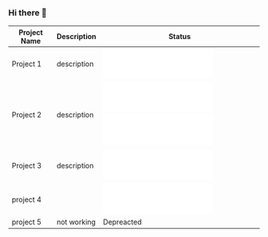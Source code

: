 <head>
    <link rel="stylesheet" href="./badges/_badges.css"/>
</head>

### Hi there 👋

| Project Name | Description | Status                                                                                      |
| ------------ | ----------- | ------------------------------------------------------------------------------------------- |
| Project 1    | description | <img src="./badges/_badge_in_development.svg" />                                            |
| Project 2    | description | <img src="./badges/_badge_maintenance.svg" /> <img src="./badges/_badge_recommended.svg" /> |
| Project 3    | description | <img src="./badges/_badge_maintenance.svg" />                                               |
| project 4    |             | <img src="./badges/_badge_deprecated.svg" />                                                |
| project 5    | not working | <span class="badge text-bg-secondary">Depreacted</span>                                     |
